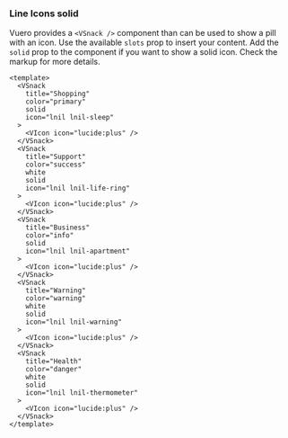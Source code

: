 ### Line Icons solid

Vuero provides a `<VSnack />` component than can be used to show
a pill with an icon. Use the available `slots` prop to insert your content.
Add the `solid` prop to the component if you want to show a solid icon.
Check the markup for more details.

<!--code-->

```vue
<template>
  <VSnack
    title="Shopping"
    color="primary"
    solid
    icon="lnil lnil-sleep"
  >
    <VIcon icon="lucide:plus" />
  </VSnack>
  <VSnack
    title="Support"
    color="success"
    white
    solid
    icon="lnil lnil-life-ring"
  >
    <VIcon icon="lucide:plus" />
  </VSnack>
  <VSnack
    title="Business"
    color="info"
    solid
    icon="lnil lnil-apartment"
  >
    <VIcon icon="lucide:plus" />
  </VSnack>
  <VSnack
    title="Warning"
    color="warning"
    white
    solid
    icon="lnil lnil-warning"
  >
    <VIcon icon="lucide:plus" />
  </VSnack>
  <VSnack
    title="Health"
    color="danger"
    white
    solid
    icon="lnil lnil-thermometer"
  >
    <VIcon icon="lucide:plus" />
  </VSnack>
</template>
```

<!--/code-->

<!--example-->

<div class="snacks">
  <VSnack title="Shopping" color="primary" solid icon="lnil lnil-sleep">
    <VIcon icon="lucide:plus"/>
  </VSnack>
  <VSnack
    title="Support"
    color="success"
    white
    solid
    icon="lnil lnil-life-ring"
  >
    <VIcon icon="lucide:plus"/>
  </VSnack>
  <VSnack title="Business" color="info" solid icon="lnil lnil-apartment">
    <VIcon icon="lucide:plus"/>
  </VSnack>
  <VSnack
    title="Warning"
    color="warning"
    white
    solid
    icon="lnil lnil-warning"
  >
    <VIcon icon="lucide:plus"/>
  </VSnack>
  <VSnack
    title="Health"
    color="danger"
    white
    solid
    icon="lnil lnil-thermometer"
  >
    <VIcon icon="lucide:plus"/>
  </VSnack>
</div>

<!--/example-->
